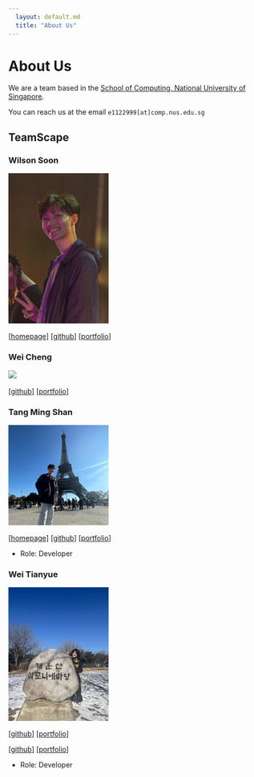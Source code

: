 ```yaml
---
  layout: default.md
  title: "About Us"
---
```


# About Us

We are a team based in the [School of Computing, National University of Singapore](http://www.comp.nus.edu.sg).

You can reach us at the email `e1122999[at]comp.nus.edu.sg`

## TeamScape

### Wilson Soon

<img src="images/wilsonsfh.png" width="200px">

[[homepage](https://wilsonsfh.github.io/ip/)]
[[github](https://github.com/wilsonsfh)]
[[portfolio](team/wilsonsfh.md)]

### Wei Cheng

<img src="images/awc1116.png" width="200px">

[[github](https://github.com/awc1116)]
[[portfolio](team/awc1116.md)]

### Tang Ming Shan

<img src="images/mingshan2705.png" width="200px">

[[homepage](http://www.comp.nus.edu.sg/~mingshan)]
[[github](https://github.com/mingshan2705)]
[[portfolio](team/mingshan2705.md)]

* Role: Developer


### Wei Tianyue

<img src="images/jeremiah33-3.png" width="200px">

[[github](http://github.com/jeremiah33-3)]
[[portfolio](team/jeremiah33-3.md)]

[[github](http://github.com/johndoe)] [[portfolio](team/johndoe.md)]


* Role: Developer

